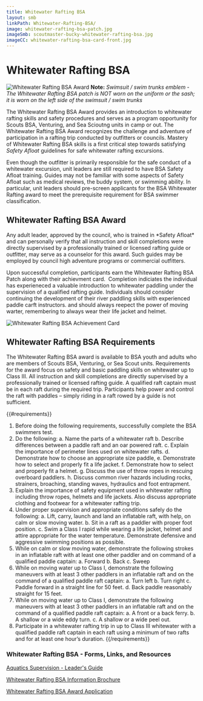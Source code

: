 ```yaml
---
title: Whitewater Rafting BSA
layout: smb
linkPath: Whitewater-Rafting-BSA/
image: whitewater-rafting-bsa-patch.jpg
imageSmb: scoutmaster-bucky-whitewater-rafting-bsa.jpg
imageCC: whitewater-rafting-bsa-card-front.jpg
---
```


# Whitewater Rafting BSA

<div class="D(f) Fxd(c)--s">
<div class="Ta(c) Pt(1em)--s">

![Whitewater Rafting BSA Award]({{imageSmb}})
**Note:** *Swimsuit / swim trunks emblem - The Whitewater Rafting BSA patch is NOT worn on the uniform or the sash; it is worn on the left side of the swimsuit / swim trunks*
</div>

<div>

The Whitewater Rafting BSA Award provides an introduction to whitewater rafting skills and safety procedures and serves as a program opportunity for Scouts BSA, Venturing, and Sea Scioutng units in camp or out. The Whitewater Rafting BSA Award recognizes the challenge and adventure of participation in a rafting trip conducted by outfitters or councils. Mastery of Whitewater Rafting BSA skills is a first critical step towards satisfying *Safety Afloat* guidelines for safe whitewater rafting excursions.

Even though the outfitter is primarily responsible for the safe conduct of a whitewater excursion, unit leaders are still required to have BSA Safety Afloat training. Guides may not be familiar with some aspects of Safety Afloat such as medical reviews, the buddy system, or swimming ability. In particular, unit leaders should pre-screen applicants for the BSA Whitewater Rafting award to meet the prerequisite requirement for BSA swimmer classification.

</div></div>

## Whitewater Rafting BSA Award
<div class="D(f) Fxd(c)--s">
<div>
<p>Any adult leader, approved by the council, who is trained in *Safety Afloat* and can personally verify that all instruction and skill completions were directly supervised by a professionally trained or licensed rafting guide or outfitter, may serve as a counselor for this award. Such guides may be employed by council high adventure programs or commercial outfitters.</p>

<p>Upon successful completion, participants earn the Whitewater Rafting BSA Patch along with their achievment card.  Completion indiciates the individual has experieneced a valuable introduction to whitewater paddling under the supervision of a qualified rafting guide.  Individuals should consider continuing the development of their river paddling skills with  experienced paddle carft instructors. and should always reepect the power of moving warter, remembering to always wear their life jacket and helmet.</p>
</div>
<div class="Ta(c) Pt(1em)--s">

![Whitewater Rafting BSA Achievement Card]({{imageCC}})
</div></div>


## Whitewater Rafting BSA Requirements

The Whitewater Rafting BSA award is available to BSA youth and adults who are members of Scouts BSA, Venturing, or Sea
Scout units. Requirements for the award focus on safety and basic paddling skills on whitewater up to Class III. All instruction and skill completions are directly supervised by a professionally trained or licensed rafting guide. A qualified raft captain must be in each raft during the required trip. Participants help power and control the raft with paddles – simply riding in a raft rowed by a guide is not sufficient.

{{#requirements}}
1. Before doing the following requirements, successfully complete the BSA swimmers test.
2. Do the following:
    a. Name the parts of a whitewater raft
    b. Describe differences between a paddle raft and an oar powered raft.
    c. Explain the importance of perimeter lines used on whitewater rafts.
    d. Demonstrate how to choose an appropriate size paddle,
    e. Demonstrate how to select and properly fit a life jacket.
    f. Demonstrate how to select and properly fit a helmet.
    g. Discuss the use of throw ropes in rescuing overboard paddlers.
    h. Discuss common river hazards including rocks, strainers, broaching, standing waves, hydraulics and foot entrapment.
3. Explain the importance of safety equipment used in whitewater rafting including throw ropes, helmets and life jackets. Also discuss appropriate clothing and footwear for a whitewater rafting trip.
4. Under proper supervision and appropriate conditions safely do the following:
    a. Lift, carry, launch and land an inflatable raft, with help, on calm or slow moving water.
    b. Sit in a raft as a paddler with proper foot position.
    c. Swim a Class I rapid while wearing a life jacket, helmet and attire appropriate for the water temperature. Demonstrate defensive and aggressive swimming positions as possible.
5. While on calm or slow moving water, demonstrate the following strokes in an inflatable raft with at least one other paddler and on command of a qualified paddle captain:
    a. Forward
    b. Back
    c. Sweep
6. While on moving water up to Class I, demonstrate the following maneuvers with at least 3 other paddlers in an inflatable raft and on the command of a qualified paddle raft captain:
    a. Turn left
    b. Turn right
    c. Paddle forward in a straight line for 50 feet.
    d. Back paddle reasonably straight for 15 feet.
7. While on moving water up to Class I, demonstrate the following maneuvers with at least 3 other paddlers in an inflatable raft and on the command of a qualified paddle raft captain:
    a. A front or a back ferry.
    b. A shallow or a wide eddy turn.
    c. A shallow or a wide peel out.
8. Participate in a whitewater rafting trip in up to Class III whitewater with a qualified paddle raft captain in each raft using a minimum of two rafts and for at least one hour’s duration.
{{/requirements}}

### Whitewater Rafting BSA - Forms, Links, and Resources

[Aquatics Supervision - Leader's Guide](https://filestore.scouting.org/filestore/Outdoor%20Program/Aquatics/pdf/Aquatics_34346.pdf)

[Whitewater Rafting BSA Information Brochure](https://www.scouting.org/wp-content/uploads/2018/07/WW-Rafting-brochure-6-28-18.pdf)

[Whitewater Rafting BSA Award Application](https://filestore.scouting.org/filestore/pdf/Whitewater_Rafting_BSA_Application.pdf)

